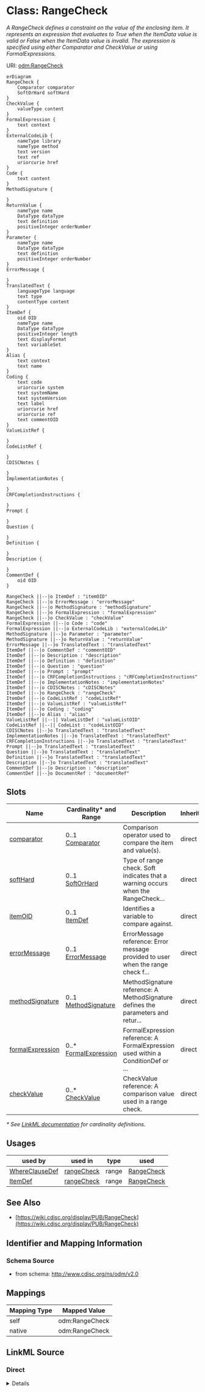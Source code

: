 # Class: RangeCheck

_A RangeCheck defines a constraint on the value of the enclosing item. It represents an expression that evaluates to True when the ItemData value is valid or False when the ItemData value is invalid. The expression is specified using either Comparator and CheckValue or using FormalExpressions._




URI: [odm:RangeCheck](http://www.cdisc.org/ns/odm/v2.0/RangeCheck)


```mermaid
erDiagram
RangeCheck {
    Comparator comparator  
    SoftOrHard softHard  
}
CheckValue {
    valueType content  
}
FormalExpression {
    text context  
}
ExternalCodeLib {
    nameType library  
    nameType method  
    text version  
    text ref  
    uriorcurie href  
}
Code {
    text content  
}
MethodSignature {

}
ReturnValue {
    nameType name  
    DataType dataType  
    text definition  
    positiveInteger orderNumber  
}
Parameter {
    nameType name  
    DataType dataType  
    text definition  
    positiveInteger orderNumber  
}
ErrorMessage {

}
TranslatedText {
    languageType language  
    text type  
    contentType content  
}
ItemDef {
    oid OID  
    nameType name  
    DataType dataType  
    positiveInteger length  
    text displayFormat  
    text variableSet  
}
Alias {
    text context  
    text name  
}
Coding {
    text code  
    uriorcurie system  
    text systemName  
    text systemVersion  
    text label  
    uriorcurie href  
    uriorcurie ref  
    text commentOID  
}
ValueListRef {

}
CodeListRef {

}
CDISCNotes {

}
ImplementationNotes {

}
CRFCompletionInstructions {

}
Prompt {

}
Question {

}
Definition {

}
Description {

}
CommentDef {
    oid OID  
}

RangeCheck ||--|o ItemDef : "itemOID"
RangeCheck ||--|o ErrorMessage : "errorMessage"
RangeCheck ||--|o MethodSignature : "methodSignature"
RangeCheck ||--}o FormalExpression : "formalExpression"
RangeCheck ||--}o CheckValue : "checkValue"
FormalExpression ||--|o Code : "code"
FormalExpression ||--|o ExternalCodeLib : "externalCodeLib"
MethodSignature ||--}o Parameter : "parameter"
MethodSignature ||--}o ReturnValue : "returnValue"
ErrorMessage ||--}o TranslatedText : "translatedText"
ItemDef ||--|o CommentDef : "commentOID"
ItemDef ||--|o Description : "description"
ItemDef ||--|o Definition : "definition"
ItemDef ||--|o Question : "question"
ItemDef ||--|o Prompt : "prompt"
ItemDef ||--|o CRFCompletionInstructions : "cRFCompletionInstructions"
ItemDef ||--|o ImplementationNotes : "implementationNotes"
ItemDef ||--|o CDISCNotes : "cDISCNotes"
ItemDef ||--}o RangeCheck : "rangeCheck"
ItemDef ||--|o CodeListRef : "codeListRef"
ItemDef ||--|o ValueListRef : "valueListRef"
ItemDef ||--}o Coding : "coding"
ItemDef ||--}o Alias : "alias"
ValueListRef ||--|| ValueListDef : "valueListOID"
CodeListRef ||--|| CodeList : "codeListOID"
CDISCNotes ||--}o TranslatedText : "translatedText"
ImplementationNotes ||--}o TranslatedText : "translatedText"
CRFCompletionInstructions ||--}o TranslatedText : "translatedText"
Prompt ||--}o TranslatedText : "translatedText"
Question ||--}o TranslatedText : "translatedText"
Definition ||--}o TranslatedText : "translatedText"
Description ||--}o TranslatedText : "translatedText"
CommentDef ||--|o Description : "description"
CommentDef ||--}o DocumentRef : "documentRef"

```



<!-- no inheritance hierarchy -->


## Slots

| Name | Cardinality* and Range | Description | Inheritance |
| ---  | --- | --- | --- |
| [comparator](comparator.md) | 0..1 <br/> [Comparator](Comparator.md) | Comparison operator used to compare the item and value(s). | direct |
| [softHard](softHard.md) | 0..1 <br/> [SoftOrHard](SoftOrHard.md) | Type of range check. Soft indicates that a warning occurs when the RangeCheck... | direct |
| [itemOID](itemOID.md) | 0..1 <br/> [ItemDef](ItemDef.md) | Identifies a variable to compare against. | direct |
| [errorMessage](errorMessage.md) | 0..1 <br/> [ErrorMessage](ErrorMessage.md) | ErrorMessage reference: Error message provided to user when the range check f... | direct |
| [methodSignature](methodSignature.md) | 0..1 <br/> [MethodSignature](MethodSignature.md) | MethodSignature reference: A MethodSignature defines the parameters and retur... | direct |
| [formalExpression](formalExpression.md) | 0..* <br/> [FormalExpression](FormalExpression.md) | FormalExpression reference: A FormalExpression used within a ConditionDef or ... | direct |
| [checkValue](checkValue.md) | 0..* <br/> [CheckValue](CheckValue.md) | CheckValue reference: A comparison value used in a range check. | direct |

_* See [LinkML documentation](https://linkml.io/linkml/schemas/slots.html#slot-cardinality) for cardinality definitions._




## Usages

| used by | used in | type | used |
| ---  | --- | --- | --- |
| [WhereClauseDef](WhereClauseDef.md) | [rangeCheck](rangeCheck.md) | range | [RangeCheck](RangeCheck.md) |
| [ItemDef](ItemDef.md) | [rangeCheck](rangeCheck.md) | range | [RangeCheck](RangeCheck.md) |






## See Also

* [https://wiki.cdisc.org/display/PUB/RangeCheck](https://wiki.cdisc.org/display/PUB/RangeCheck)

## Identifier and Mapping Information







### Schema Source


* from schema: http://www.cdisc.org/ns/odm/v2.0





## Mappings

| Mapping Type | Mapped Value |
| ---  | ---  |
| self | odm:RangeCheck |
| native | odm:RangeCheck |





## LinkML Source

<!-- TODO: investigate https://stackoverflow.com/questions/37606292/how-to-create-tabbed-code-blocks-in-mkdocs-or-sphinx -->

### Direct

<details>
```yaml
name: RangeCheck
description: A RangeCheck defines a constraint on the value of the enclosing item.
  It represents an expression that evaluates to True when the ItemData value is valid
  or False when the ItemData value is invalid. The expression is specified using either
  Comparator and CheckValue or using FormalExpressions.
from_schema: http://www.cdisc.org/ns/odm/v2.0
see_also:
- https://wiki.cdisc.org/display/PUB/RangeCheck
rank: 1000
slots:
- comparator
- softHard
- itemOID
- errorMessage
- methodSignature
- formalExpression
- checkValue
slot_usage:
  comparator:
    name: comparator
    description: Comparison operator used to compare the item and value(s).
    comments:
    - 'Conditional

      enum values: (LT | LE | GT | GE | EQ | NE | IN | NOTIN)'
    domain_of:
    - RangeCheck
    range: Comparator
  softHard:
    name: softHard
    description: Type of range check. Soft indicates that a warning occurs when the
      RangeCheck fails. Hard indicates that an error occurs when the RangeCheck fails.
    comments:
    - 'Conditional

      enum values: (Soft | Hard)'
    domain_of:
    - RangeCheck
    range: SoftOrHard
  itemOID:
    name: itemOID
    description: Identifies a variable to compare against.
    comments:
    - 'Conditional

      range: oidref'
    domain_of:
    - ItemRef
    - SourceItem
    - RangeCheck
    - ItemData
    - KeySet
    range: ItemDef
  errorMessage:
    name: errorMessage
    domain_of:
    - RangeCheck
    range: ErrorMessage
    maximum_cardinality: 1
  methodSignature:
    name: methodSignature
    domain_of:
    - RangeCheck
    - MethodDef
    - ConditionDef
    range: MethodSignature
    maximum_cardinality: 1
  formalExpression:
    name: formalExpression
    multivalued: true
    domain_of:
    - RangeCheck
    - MethodDef
    - ConditionDef
    - StudyEndPoint
    - StudyTargetPopulation
    range: FormalExpression
    inlined: true
    inlined_as_list: true
  checkValue:
    name: checkValue
    multivalued: true
    domain_of:
    - RangeCheck
    range: CheckValue
    inlined: true
    inlined_as_list: true
class_uri: odm:RangeCheck

```
</details>

### Induced

<details>
```yaml
name: RangeCheck
description: A RangeCheck defines a constraint on the value of the enclosing item.
  It represents an expression that evaluates to True when the ItemData value is valid
  or False when the ItemData value is invalid. The expression is specified using either
  Comparator and CheckValue or using FormalExpressions.
from_schema: http://www.cdisc.org/ns/odm/v2.0
see_also:
- https://wiki.cdisc.org/display/PUB/RangeCheck
rank: 1000
slot_usage:
  comparator:
    name: comparator
    description: Comparison operator used to compare the item and value(s).
    comments:
    - 'Conditional

      enum values: (LT | LE | GT | GE | EQ | NE | IN | NOTIN)'
    domain_of:
    - RangeCheck
    range: Comparator
  softHard:
    name: softHard
    description: Type of range check. Soft indicates that a warning occurs when the
      RangeCheck fails. Hard indicates that an error occurs when the RangeCheck fails.
    comments:
    - 'Conditional

      enum values: (Soft | Hard)'
    domain_of:
    - RangeCheck
    range: SoftOrHard
  itemOID:
    name: itemOID
    description: Identifies a variable to compare against.
    comments:
    - 'Conditional

      range: oidref'
    domain_of:
    - ItemRef
    - SourceItem
    - RangeCheck
    - ItemData
    - KeySet
    range: ItemDef
  errorMessage:
    name: errorMessage
    domain_of:
    - RangeCheck
    range: ErrorMessage
    maximum_cardinality: 1
  methodSignature:
    name: methodSignature
    domain_of:
    - RangeCheck
    - MethodDef
    - ConditionDef
    range: MethodSignature
    maximum_cardinality: 1
  formalExpression:
    name: formalExpression
    multivalued: true
    domain_of:
    - RangeCheck
    - MethodDef
    - ConditionDef
    - StudyEndPoint
    - StudyTargetPopulation
    range: FormalExpression
    inlined: true
    inlined_as_list: true
  checkValue:
    name: checkValue
    multivalued: true
    domain_of:
    - RangeCheck
    range: CheckValue
    inlined: true
    inlined_as_list: true
attributes:
  comparator:
    name: comparator
    description: Comparison operator used to compare the item and value(s).
    comments:
    - 'Conditional

      enum values: (LT | LE | GT | GE | EQ | NE | IN | NOTIN)'
    from_schema: http://www.cdisc.org/ns/odm/v2.0
    rank: 1000
    alias: comparator
    owner: RangeCheck
    domain_of:
    - RangeCheck
    range: Comparator
  softHard:
    name: softHard
    description: Type of range check. Soft indicates that a warning occurs when the
      RangeCheck fails. Hard indicates that an error occurs when the RangeCheck fails.
    comments:
    - 'Conditional

      enum values: (Soft | Hard)'
    from_schema: http://www.cdisc.org/ns/odm/v2.0
    rank: 1000
    alias: softHard
    owner: RangeCheck
    domain_of:
    - RangeCheck
    range: SoftOrHard
  itemOID:
    name: itemOID
    description: Identifies a variable to compare against.
    comments:
    - 'Conditional

      range: oidref'
    from_schema: http://www.cdisc.org/ns/odm/v2.0
    rank: 1000
    alias: itemOID
    owner: RangeCheck
    domain_of:
    - ItemRef
    - SourceItem
    - RangeCheck
    - ItemData
    - KeySet
    range: ItemDef
  errorMessage:
    name: errorMessage
    description: 'ErrorMessage reference: Error message provided to user when the
      range check fails.'
    from_schema: http://www.cdisc.org/ns/odm/v2.0
    rank: 1000
    alias: errorMessage
    owner: RangeCheck
    domain_of:
    - RangeCheck
    range: ErrorMessage
    maximum_cardinality: 1
  methodSignature:
    name: methodSignature
    description: 'MethodSignature reference: A MethodSignature defines the parameters
      and return values for a method. The MethodSignature improves traceability while
      enhancing the ability for automation engines to execute a MethodDef''s FormalExpression.
      Most Methods use one or more input parameters and return one or more values.'
    from_schema: http://www.cdisc.org/ns/odm/v2.0
    rank: 1000
    alias: methodSignature
    owner: RangeCheck
    domain_of:
    - RangeCheck
    - MethodDef
    - ConditionDef
    range: MethodSignature
    maximum_cardinality: 1
  formalExpression:
    name: formalExpression
    description: 'FormalExpression reference: A FormalExpression used within a ConditionDef
      or a RangeCheck must evaluate to True or False. A FormalExpression referenced
      within a MethodDef having Type Imputation, Computation, or Transpose must evaluate
      to the correct DataType for an Item that may be imputed or computed using the
      Method. A FormalExpression gets parameter and return value definitions from
      the MethodSignature element. The data types in the MethodSignature parameters
      and return values must match the corresponding data types in the FormalExpression.'
    from_schema: http://www.cdisc.org/ns/odm/v2.0
    rank: 1000
    multivalued: true
    alias: formalExpression
    owner: RangeCheck
    domain_of:
    - RangeCheck
    - MethodDef
    - ConditionDef
    - StudyEndPoint
    - StudyTargetPopulation
    range: FormalExpression
    inlined: true
    inlined_as_list: true
  checkValue:
    name: checkValue
    description: 'CheckValue reference: A comparison value used in a range check.'
    from_schema: http://www.cdisc.org/ns/odm/v2.0
    rank: 1000
    multivalued: true
    alias: checkValue
    owner: RangeCheck
    domain_of:
    - RangeCheck
    range: CheckValue
    inlined: true
    inlined_as_list: true
class_uri: odm:RangeCheck

```
</details>